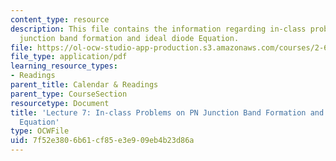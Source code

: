 ```yaml
---
content_type: resource
description: This file contains the information regarding in-class problems on PN
  junction band formation and ideal diode Equation.
file: https://ol-ocw-studio-app-production.s3.amazonaws.com/courses/2-627-fundamentals-of-photovoltaics-fall-2013/7f52e3806b61cf85e3e909eb4b23d86a_MIT2_627F13_lec07_prob.pdf
file_type: application/pdf
learning_resource_types:
- Readings
parent_title: Calendar & Readings
parent_type: CourseSection
resourcetype: Document
title: 'Lecture 7: In-class Problems on PN Junction Band Formation and Ideal Diode
  Equation'
type: OCWFile
uid: 7f52e380-6b61-cf85-e3e9-09eb4b23d86a
---
```

